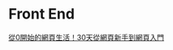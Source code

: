 # Front End

[從0開始的網頁生活！30天從網頁新手到網頁入門](Front%20End%20288b0667c1da453591282c6cbdc5757f/%E5%BE%9E0%E9%96%8B%E5%A7%8B%E7%9A%84%E7%B6%B2%E9%A0%81%E7%94%9F%E6%B4%BB%EF%BC%8130%E5%A4%A9%E5%BE%9E%E7%B6%B2%E9%A0%81%E6%96%B0%E6%89%8B%E5%88%B0%E7%B6%B2%E9%A0%81%E5%85%A5%E9%96%80%20fdcb76a99dee4a0b92bcede64d0e08de.md)